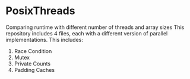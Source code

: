 # PosixThreads
Comparing runtime with different number of threads and array sizes
This repository includes 4 files, each with a different version of parallel implementations.
This includes:
1. Race Condition
2. Mutex
3. Private Counts
4. Padding Caches
